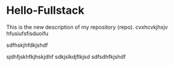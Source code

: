# Hello-Fullstack

This is the new description of my repository (repo).
cvxhcvkjhxjv
hfusiufsfisduoifu

sdfhskjhfdkjshdf

sjdhfjskhfkjhskjdhf
sdkjslkdjflkjsd
sdfsdhfkjshdf